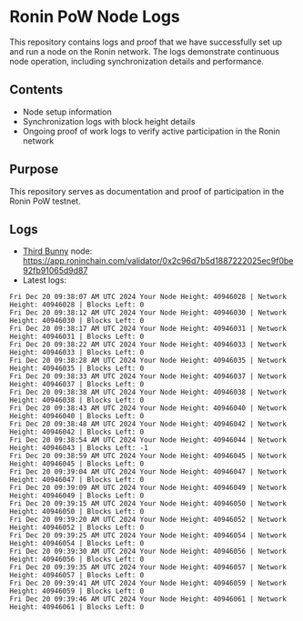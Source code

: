 # Ronin PoW Node Logs

This repository contains logs and proof that we have successfully set up and run a node on the Ronin network. The logs demonstrate continuous node operation, including synchronization details and performance.

## Contents

- Node setup information
- Synchronization logs with block height details
- Ongoing proof of work logs to verify active participation in the Ronin network

## Purpose

This repository serves as documentation and proof of participation in the Ronin PoW testnet.

## Logs

- [Third Bunny](https://thirdbunny.xyz/) node: https://app.roninchain.com/validator/0x2c96d7b5d1887222025ec9f0be92fb91065d9d87
- Latest logs:
```
Fri Dec 20 09:38:07 AM UTC 2024 Your Node Height: 40946028 | Network Height: 40946028 | Blocks Left: 0
Fri Dec 20 09:38:12 AM UTC 2024 Your Node Height: 40946030 | Network Height: 40946030 | Blocks Left: 0
Fri Dec 20 09:38:17 AM UTC 2024 Your Node Height: 40946031 | Network Height: 40946031 | Blocks Left: 0
Fri Dec 20 09:38:22 AM UTC 2024 Your Node Height: 40946033 | Network Height: 40946033 | Blocks Left: 0
Fri Dec 20 09:38:28 AM UTC 2024 Your Node Height: 40946035 | Network Height: 40946035 | Blocks Left: 0
Fri Dec 20 09:38:33 AM UTC 2024 Your Node Height: 40946037 | Network Height: 40946037 | Blocks Left: 0
Fri Dec 20 09:38:38 AM UTC 2024 Your Node Height: 40946038 | Network Height: 40946038 | Blocks Left: 0
Fri Dec 20 09:38:43 AM UTC 2024 Your Node Height: 40946040 | Network Height: 40946040 | Blocks Left: 0
Fri Dec 20 09:38:48 AM UTC 2024 Your Node Height: 40946042 | Network Height: 40946042 | Blocks Left: 0
Fri Dec 20 09:38:54 AM UTC 2024 Your Node Height: 40946044 | Network Height: 40946043 | Blocks Left: -1
Fri Dec 20 09:38:59 AM UTC 2024 Your Node Height: 40946045 | Network Height: 40946045 | Blocks Left: 0
Fri Dec 20 09:39:04 AM UTC 2024 Your Node Height: 40946047 | Network Height: 40946047 | Blocks Left: 0
Fri Dec 20 09:39:09 AM UTC 2024 Your Node Height: 40946049 | Network Height: 40946049 | Blocks Left: 0
Fri Dec 20 09:39:15 AM UTC 2024 Your Node Height: 40946050 | Network Height: 40946050 | Blocks Left: 0
Fri Dec 20 09:39:20 AM UTC 2024 Your Node Height: 40946052 | Network Height: 40946052 | Blocks Left: 0
Fri Dec 20 09:39:25 AM UTC 2024 Your Node Height: 40946054 | Network Height: 40946054 | Blocks Left: 0
Fri Dec 20 09:39:30 AM UTC 2024 Your Node Height: 40946056 | Network Height: 40946056 | Blocks Left: 0
Fri Dec 20 09:39:35 AM UTC 2024 Your Node Height: 40946057 | Network Height: 40946057 | Blocks Left: 0
Fri Dec 20 09:39:41 AM UTC 2024 Your Node Height: 40946059 | Network Height: 40946059 | Blocks Left: 0
Fri Dec 20 09:39:46 AM UTC 2024 Your Node Height: 40946061 | Network Height: 40946061 | Blocks Left: 0
```
